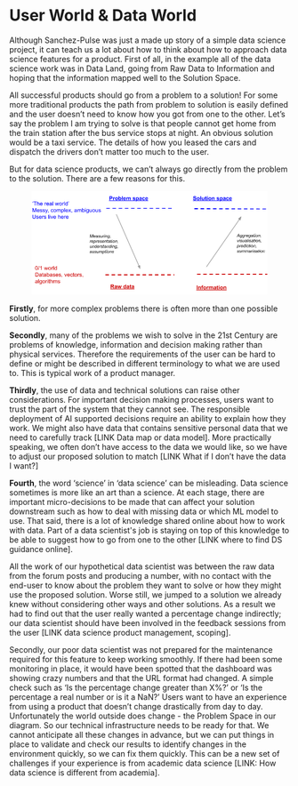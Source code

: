 # User World & Data World

Although Sanchez-Pulse was just a made up story of a simple data science project, it can teach us a lot about how to think about how to approach data science features for a product. First of all, in the example all of the data science work was in Data Land, going from Raw Data to Information and hoping that the information mapped well to the Solution Space.&#x20;

All successful products should go from a problem to a solution! For some more traditional products the path from problem to solution is easily defined and the user doesn’t need to know how you got from one to the other. Let’s say the problem I am trying to solve is that people cannot get home from the train station after the bus service stops at night. An obvious solution would be a taxi service. The details of how you leased the cars and dispatch the drivers don’t matter too much to the user.

But for data science products, we can’t always go directly from the problem to the solution. There are a few reasons for this.&#x20;

<figure><img src="../../.gitbook/assets/DS_AI Toolkit - Explanation (1).png" alt=""><figcaption></figcaption></figure>

**Firstly**, for more complex problems there is often more than one possible solution.&#x20;

**Secondly**, many of the problems we wish to solve in the 21st Century are problems of knowledge, information and decision making rather than physical services. Therefore the requirements of the user can be hard to define or might be described in different terminology to what we are used to. This is typical work of a product manager.&#x20;

**Thirdly**, the use of data and technical solutions can raise other considerations. For important decision making processes, users want to trust the part of the system that they cannot see. The responsible deployment of AI supported decisions require an ability to explain how they work. We might also have data that contains sensitive personal data that we need to carefully track \[LINK Data map or data model]. More practically speaking, we often don’t have access to the data we would like, so we have to adjust our proposed solution to match \[LINK What if I don’t have the data I want?]

**Fourth**, the word ‘science’ in ‘data science’ can be misleading. Data science sometimes is more like an art than a science. At each stage, there are important micro-decisions to be made that can affect your solution downstream such as how to deal with missing data or which ML model to use. That said, there is a lot of knowledge shared online about how to work with data. Part of a data scientist's job is staying on top of this knowledge to be able to suggest how to go from one to the other \[LINK where to find DS guidance online].

All the work of our hypothetical data scientist was between the raw data from the forum posts and producing a number, with no contact with the end-user to know about the problem they want to solve or how they might use the proposed solution. Worse still, we jumped to a solution we already knew without considering other ways and other solutions. As a result we had to find out that the user really wanted a percentage change indirectly; our data scientist should have been involved in the feedback sessions from the user \[LINK data science product management, scoping].

Secondly, our poor data scientist was not prepared for the maintenance required for this feature to keep working smoothly. If there had been some monitoring in place, it would have been spotted that the dashboard was showing crazy numbers and that the URL format had changed. A simple check such as ‘Is the percentage change greater than X%?’ or ‘Is the percentage a real number or is it a NaN?’ Users want to have an experience from using a product that doesn’t change drastically from day to day. Unfortunately the world outside does change - the Problem Space in our diagram. So our technical infrastructure needs to be ready for that. We cannot anticipate all these changes in advance, but we can put things in place to validate and check our results to identify changes in the environment quickly, so we can fix them quickly. This can be a new set of challenges if your experience is from academic data science \[LINK: How data science is different from academia].
